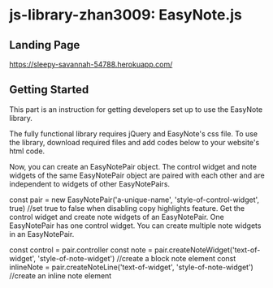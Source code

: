 # js-library-zhan3009: EasyNote.js
## Landing Page
https://sleepy-savannah-54788.herokuapp.com/ 
## Getting Started
This part is an instruction for getting developers set up to use the EasyNote library.

The fully functional library requires jQuery and EasyNote's css file. To use the library, download required files and add codes below to your website's html code.

<script type="text/javascript" src="https://code.jquery.com/jquery-latest.min.js"></script>
<script defer src='easy-note.js'></script>
<link rel="stylesheet" type="text/css" href="easy-note.css"/>
Now, you can create an EasyNotePair object. The control widget and note widgets of the same EasyNotePair object are paired with each other and are independent to widgets of other EasyNotePairs.

const pair = new EasyNotePair('a-unique-name', 'style-of-control-widget', true) //set true to false when disabling copy highlights feature.
Get the control widget and create note widgets of an EasyNotePair. One EasyNotePair has one control widget. You can create multiple note widgets in an EasyNotePair.

const control = pair.controller
const note = pair.createNoteWidget('text-of-widget', 'style-of-note-widget') //create a block note element
const inlineNote = pair.createNoteLine('text-of-widget', 'style-of-note-widget') //create an inline note element
